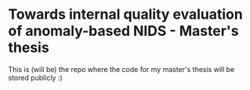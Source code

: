 # Towards internal quality evaluation of anomaly-based NIDS - Master's thesis

This is (will be) the repo where the code for my master's thesis will be stored publicly :)
